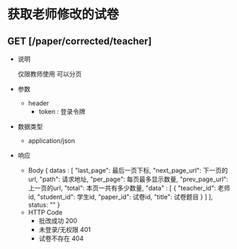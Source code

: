#  获取老师修改的试卷

## GET [/paper/corrected/teacher]
+ 说明

  仅限教师使用
  可以分页

+ 参数
   + header
     + token : 登录令牌

+ 数据类型
  + application/json

+ 响应
  + Body
        {
          datas : [
            "last_page": 最后一页下标,
            "next_page_url": 下一页的url,
            "path": 请求地址,
            "per_page": 每页最多显示数量,
            "prev_page_url": 上一页的url,
            "total": 本页一共有多少数量,
            "data" : [
              {
                "teacher_id": 老师id,
                "student_id": 学生id,
                "paper_id": 试卷id,
                "title": 试卷题目
              }
            ]
          ],
          status: ""
        }
  + HTTP Code
    + 批改成功 200
    + 未登录/无权限 401
    + 试卷不存在 404
